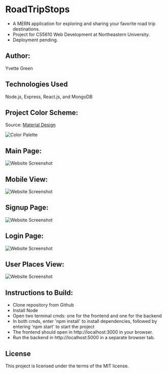 # RoadTripStops
- A MERN application for exploring and sharing your favorite road trip destinations.
- Project for CS5610 Web Development at Northeastern University.
- Deployment pending.

## Author: 
Yvette Green

## Technologies Used
Node.js, Express, React.js, and MongoDB

## Project Color Scheme:
Source: [Material Design](https://material.io/design/color/the-color-system.html#tools-for-picking-colors)

![Color Palette](https://github.com/greeny90/roadtripstops/blob/main/images/color%20palette.png)

## Main Page:
![Website Screenshot](https://github.com/greeny90/roadtripstops/blob/main/images/RoadTripStopsmain.png)

## Mobile View:
![Website Screenshot](https://github.com/greeny90/roadtripstops/blob/main/images/mobile.png)

## Signup Page:
![Website Screenshot](https://github.com/greeny90/roadtripstops/blob/main/images/signup.png)

## Login Page:
![Website Screenshot](https://github.com/greeny90/roadtripstops/blob/main/images/login.png)

## User Places View:
![Website Screenshot](https://github.com/greeny90/roadtripstops/blob/main/images/myplaces.png)

## Instructions to Build:
- Clone repository from Github
- Install Node
- Open two terminal cmds: one for the frontend and one for the backend
- In both cmds, enter 'npm install' to install dependencies, followed by entering 'npm start' to start the project
- The frontend should open in http://localhost:3000 in your browser.
- Run the backend in http://localhost:5000 in a separate browser tab.

## License
This project is licensed under the terms of the MIT license.
